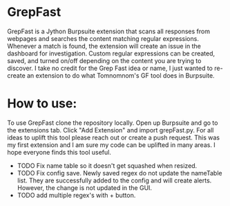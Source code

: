 # GrepFast

GrepFast is a Jython Burpsuite extension that scans all responses from webpages and searches the content matching regular expressions. Whenever a match is found, the extension will create an issue in the dashboard for investigation. Custom regular expressions can be created, saved, and turned on/off depending on the content you are trying to discover. I take no credit for the Grep Fast idea or name, I just wanted to re-create an extension to do what Tomnomnom's GF tool does in Burpsuite. 

# How to use:
To use GrepFast clone the repository locally. Open up Burpsuite and go to the extensions tab. Click "Add Extension" and import grepFast.py. 
For all ideas to uplift this tool please reach out or create a push request. This was my first extension and I am sure my code can be uplifted in many areas. 
I hope everyone finds this tool useful.

- TODO Fix name table so it doesn't get squashed when resized. 
- TODO Fix config save. Newly saved regex do not update the nameTable list. They are successfully added to the config and will create alerts. However, the change is not updated in the GUI.
- TODO add multiple regex's with + button.